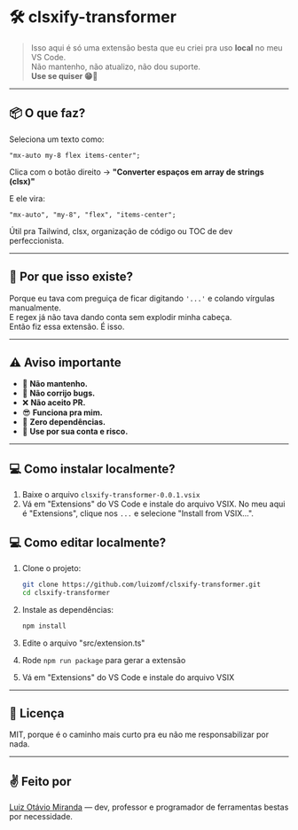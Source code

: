 # 🛠️ clsxify-transformer

> Isso aqui é só uma extensão besta que eu criei pra uso **local** no meu VS Code.  
> Não mantenho, não atualizo, não dou suporte.  
> **Use se quiser 😁💜**

---

## 📦 O que faz?

Seleciona um texto como:

```tsx
"mx-auto my-8 flex items-center";
```

Clica com o botão direito → **"Converter espaços em array de strings (clsx)"**

E ele vira:

```tsx
"mx-auto", "my-8", "flex", "items-center";
```

Útil pra Tailwind, clsx, organização de código ou TOC de dev perfeccionista.

---

## 🧠 Por que isso existe?

Porque eu tava com preguiça de ficar digitando `'...'` e colando vírgulas manualmente.  
E regex já não tava dando conta sem explodir minha cabeça.  
Então fiz essa extensão. É isso.

---

## ⚠️ Aviso importante

- 📌 **Não mantenho.**
- 🐞 **Não corrijo bugs.**
- ❌ **Não aceito PR.**
- 😎 **Funciona pra mim.**
- 🧼 **Zero dependências.**
- 🧪 **Use por sua conta e risco.**

---

## 💻 Como instalar localmente?

1. Baixe o arquivo `clsxify-transformer-0.0.1.vsix`
2. Vá em "Extensions" do VS Code e instale do arquivo VSIX. No meu aqui é "Extensions", clique nos `...` e selecione "Install from VSIX...".

## 💻 Como editar localmente?

1. Clone o projeto:

   ```bash
   git clone https://github.com/luizomf/clsxify-transformer.git
   cd clsxify-transformer
   ```

2. Instale as dependências:

   ```bash
   npm install
   ```

3. Edite o arquivo "src/extension.ts"
4. Rode `npm run package` para gerar a extensão
5. Vá em "Extensions" do VS Code e instale do arquivo VSIX

---

## 🤙 Licença

MIT, porque é o caminho mais curto pra eu não me responsabilizar por nada.

---

## ✌️ Feito por

[Luiz Otávio Miranda](https://github.com/luizomf) — dev, professor e programador de ferramentas bestas por necessidade.
